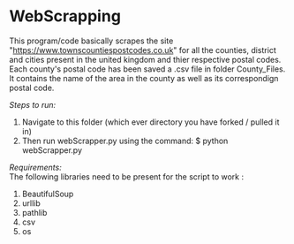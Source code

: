# WebScrapping
This program/code basically scrapes the site "https://www.townscountiespostcodes.co.uk" for all the counties, district and cities present in the united kingdom and thier respective postal codes. Each county's postal code has been saved a .csv file in folder County_Files. It contains the name of the area in the county as well as its correspondign postal code.  

_*Steps to run:*_  
1) Navigate to this folder (which ever directory you have forked / pulled it in)  
2) Then run webScrapper.py using the command:
    $ python webScrapper.py  

_*Requirements:*_  
The following libraries need to be present for the script to work :  
1) BeautifulSoup  
2) urllib  
3) pathlib  
4) csv
5) os
